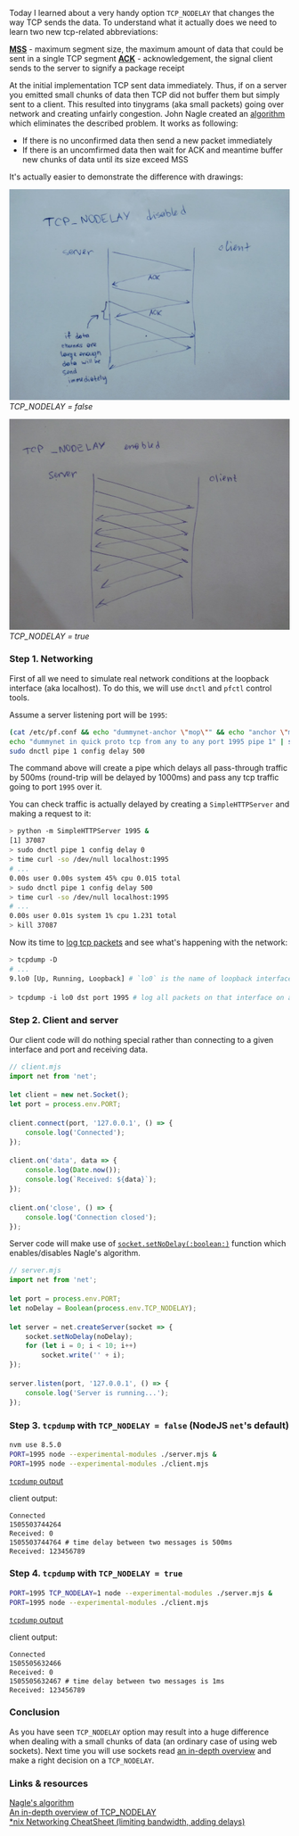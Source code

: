 Today I learned about a very handy option `TCP_NODELAY` that changes the way TCP sends the data. To understand what it actually does we need to learn two new tcp-related abbreviations:

[**MSS**][6] - maximum segment size, the maximum amount of data that could be sent in a single TCP segment
[**ACK**][7] - acknowledgement, the signal client sends to the  server to signify a package receipt

At the initial implementation TCP sent data immediately. Thus, if on a server you emitted small chunks of data then TCP did not buffer them but simply sent to a client. This resulted into tinygrams (aka small packets) going over network and creating unfairly congestion. John Nagle created an [algorithm][1] which eliminates the described problem. It works as following:

- If there is no unconfirmed data then send a new packet immediately
- If there is an uncomfirmed data then wait for ACK and meantime buffer new chunks of data until its size exceed MSS

It's actually easier to demonstrate the difference with drawings:

![TCP_NODELAY = false](./1.png)
*TCP_NODELAY = false*

![TCP_NODELAY = true](./2.png)
*TCP_NODELAY = true*

### Step 1. Networking

First of all we need to simulate real network conditions at the loopback interface (aka localhost). To do this, we will use `dnctl` and `pfctl` control tools.

Assume a server listening port will be `1995`:

```bash
(cat /etc/pf.conf && echo "dummynet-anchor \"mop\"" && echo "anchor \"mop\"") | sudo pfctl -f -
echo "dummynet in quick proto tcp from any to any port 1995 pipe 1" | sudo pfctl -a mop -f -
sudo dnctl pipe 1 config delay 500
```

The command above will create a pipe which delays all pass-through traffic by 500ms (round-trip will be delayed by 1000ms) and pass any tcp traffic going to port `1995` over it.

You can check traffic is actually delayed by creating a `SimpleHTTPServer` and making a request to it:

```bash
> python -m SimpleHTTPServer 1995 &
[1] 37087
> sudo dnctl pipe 1 config delay 0
> time curl -so /dev/null localhost:1995
# ...
0.00s user 0.00s system 45% cpu 0.015 total
> sudo dnctl pipe 1 config delay 500
> time curl -so /dev/null localhost:1995
# ...
0.00s user 0.01s system 1% cpu 1.231 total
> kill 37087
```

Now its time to [log tcp packets][4] and see what's happening with the network:

```bash
> tcpdump -D
# ...
9.lo0 [Up, Running, Loopback] # `lo0` is the name of loopback interface

> tcpdump -i lo0 dst port 1995 # log all packets on that interface on a given port
```

### Step 2. Client and server

Our client code will do nothing special rather than connecting to a given interface and port and receiving data.

```js
// client.mjs
import net from 'net';

let client = new net.Socket();
let port = process.env.PORT;

client.connect(port, '127.0.0.1', () => {
	console.log('Connected');
});

client.on('data', data => {
	console.log(Date.now());
	console.log(`Received: ${data}`);
});

client.on('close', () => {
	console.log('Connection closed');
});
```

Server code will make use of [`socket.setNoDelay(:boolean:)`][5] function which enables/disables Nagle's algorithm.

```js
// server.mjs
import net from 'net';

let port = process.env.PORT;
let noDelay = Boolean(process.env.TCP_NODELAY);

let server = net.createServer(socket => {
	socket.setNoDelay(noDelay);
	for (let i = 0; i < 10; i++)
		socket.write('' + i);
});

server.listen(port, '127.0.0.1', () => {
	console.log('Server is running...');
});
```

### Step 3. `tcpdump` with `TCP_NODELAY = false` (NodeJS `net`'s default)

```bash
nvm use 8.5.0
PORT=1995 node --experimental-modules ./server.mjs &
PORT=1995 node --experimental-modules ./client.mjs
```

[`tcpdump` output][8]

client output:
```
Connected
1505503744264
Received: 0
1505503744764 # time delay between two messages is 500ms
Received: 123456789
```

### Step 4. `tcpdump` with `TCP_NODELAY = true`

```bash
PORT=1995 TCP_NODELAY=1 node --experimental-modules ./server.mjs &
PORT=1995 node --experimental-modules ./client.mjs
```

[`tcpdump` output][8]

client output:
```
Connected
1505505632466
Received: 0
1505505632467 # time delay between two messages is 1ms
Received: 123456789
```

### Conclusion

As you have seen `TCP_NODELAY` option may result into a huge difference when dealing with a small chunks of data (an ordinary case of using web sockets). Next time you will use sockets read [an in-depth overview][2] and make a right decision on a `TCP_NODELAY`.

### Links & resources
[Nagle's algorithm][1]  
[An in-depth overview of TCP_NODELAY][2]  
[*nix Networking CheatSheet (limiting bandwidth, adding delays)][3]

[1]: https://en.wikipedia.org/wiki/Nagle%27s_algorithm
[2]: https://www.extrahop.com/company/blog/2016/tcp-nodelay-nagle-quickack-best-practices/
[3]: https://gist.github.com/mefellows/4f6ecd2e83de8b591726
[4]: https://akwuh.me/t/8/
[5]: https://nodejs.org/api/net.html#net_socket_setnodelay_nodelay
[6]: https://en.wikipedia.org/wiki/Maximum_segment_size
[7]: https://en.wikipedia.org/wiki/Acknowledgement_(data_networks)
[8]: https://gist.github.com/jakwuh/a282abccf0ba0025ccb7f8c2f47d08fd